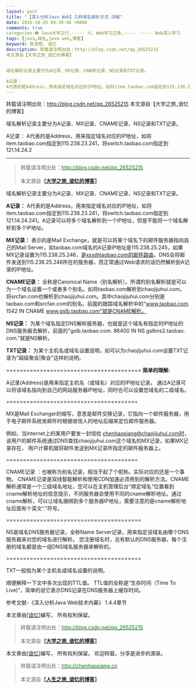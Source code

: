 ```yaml
---
layout: post
title: "【深入分析Java Web】几种域名解析方式-详解"
date: 2016-10-26 04:39:46 +0800
comments: true
categories:❷ Java大学之行,----- ④、Web学习之旅,----- ----- Web深入学习
tags: [java,域名,java web,博客]
keyword: 陈浩翔, 谙忆
description: 转载请注明出处：http://blog.csdn.net/qq_26525215
本文源自【大学之旅_谙忆的博客】


域名解析记录主要分为A记录、MX记录、CNAME记录、NS记录和TXT记录。

A记录： 
A代表的是Address，用来指定域名对应的IP地址，如将item.taobao.com指定到115.238.23.241，将switch.taobao.com指定到121.14.24.2 
---
```



转载请注明出处：http://blog.csdn.net/qq_26525215
本文源自【大学之旅_谙忆的博客】


域名解析记录主要分为A记录、MX记录、CNAME记录、NS记录和TXT记录。

A记录： 
A代表的是Address，用来指定域名对应的IP地址，如将item.taobao.com指定到115.238.23.241，将switch.taobao.com指定到121.14.24.2
<!-- more -->
----------

<blockquote cite='陈浩翔'>
<p background-color='#D3D3D3'>转载请注明出处：<a href='http://blog.csdn.net/qq_26525215'><font color="green">http://blog.csdn.net/qq_26525215</font></a><br><br>
本文源自<strong>【<a href='http://blog.csdn.net/qq_26525215' target='_blank'>大学之旅_谙忆的博客</a>】</strong></p>
</blockquote>

域名解析记录主要分为A记录、MX记录、CNAME记录、NS记录和TXT记录。

**A记录：**
A代表的是Address，用来指定域名对应的IP地址，如将item.taobao.com指定到115.238.23.241，将switch.taobao.com指定到121.14.24.241。A记录可以将多个域名解析到一个IP地址，但是不能将一个域名解析到多个IP地址。

**MX记录：**
表示的是Mail Exchange，就是可以将某个域名下的邮件服务器指向自己的Mail Server，如taobao.com域名的A记录IP地址是115.238.25.245，如果MX记录设置为115.238.25.246，是xxx@taobao.com的邮件路由，DNS会将邮件发送到115.238.25.246所在的服务器，而正常通过Web请求的话仍然解析到A记录的IP地址。

**CNAME记录：**
全称是Canonical Name（别名解析）。所谓的别名解析就是可以为一个域名设置一个或者多个别名。如将taobao.com解析到chaojijuhui.com，将srcfan.com也解析到chaojijuhui.com。其中chaojijuhui.com分别是taobao.com和srcfan.com的别名。前面的跟踪域名解析中的"www.taobao.com. 1542  IN CNAME www.gslb.taobao.com"就是CNAME解析。

**NS记录：**
为某个域名指定DNS解析服务器，也就是这个域名有指定的IP地址的DNS服务器去解析，前面的"gslb.taobao.com. 86400 IN NS  gslbns2.taobao. com."就是NS解析。

**TXT记录：**
为某个主机名或域名设置说明，如可以为chaojijuhui.com设置TXT记录为"超级聚会|聚会"这样的说明。

========================================
**简单的理解:**

A记录(Address)是用来指定主机名（或域名）对应的IP地址记录。
通过A记录可以将该域名指向到自己的网站服务器IP地址，同时也可以设置您域名的二级域名。 

=======================================

MX是Mail Exchanger的缩写，意思是邮件交换记录，它指向一个邮件服务器，用于电子邮件系统发邮件时根据收信人的地址后缀来定位邮件服务器。

例如，当Internet上的某用户要发一封信给 chenhaoxiang@chaojijuhui.com时，该用户的邮件系统通过DNS查找chaojijuhui.com这个域名的MX记录，如果MX记录存在， 用户计算机就将邮件发送到MX记录所指定的邮件服务器上。 

=======================================

CNAME记录 ：也被称为别名记录。相当于起了个昵称。实际对应的还是一个事物。
CNAME记录是双线智能解析和使用CDN加速必须用到的解析方法。CNAME解析通常是一个三级域名地址，您可以在主机管理后台"绑定域名"位置看到cname解析地址的信息提示，不同服务器会使用不同的cname解析地址。通过cname解析，可以让域名捆绑到多个服务器IP地址，需要注意的是cname解析地址后面有个英文“.”符号。 

========================================

NS是域名DNS服务器记录，全称Name Server记录，用来指定该域名由哪个DNS服务器来对您的域名进行解析。
您注册域名时，总有默认的DNS服务器，每个注册的域名都是由一组DNS域名服务器来解析的。 

========================================

TXT一般指为某个主机名或域名设置的说明。



顺便解释一下文中多次出现的TTL值。
TTL值的全称是“生存时间（Time To Live)”，简单的说它表示DNS记录在DNS服务器上缓存时间。




参考文献-《深入分析Java Web技术内幕》
1.4.4章节

本文章由<a href="https://chenhaoxiang.github.io/">[谙忆]</a>编写， 所有权利保留。 
<blockquote cite='陈浩翔'>
<p background-color='#D3D3D3'>转载请注明出处：<a href='http://blog.csdn.net/qq_26525215'><font color="green">http://blog.csdn.net/qq_26525215</font></a><br><br>
本文源自<strong>【<a href='http://blog.csdn.net/qq_26525215' target='_blank'>大学之旅_谙忆的博客</a>】</strong></p>
</blockquote>


本文章由<a href="http://chenhaoxiang.cn/">[谙忆]</a>编写， 所有权利保留。 
欢迎转载，分享是进步的源泉。
<blockquote cite='陈浩翔'>
<p background-color='#D3D3D3'>转载请注明出处：<a href='http://chenhaoxiang.cn'><font color="green">http://chenhaoxiang.cn</font></a><br><br>
本文源自<strong>【<a href='http://chenhaoxiang.cn' target='_blank'>人生之旅_谙忆的博客</a>】</strong></p>
</blockquote>
